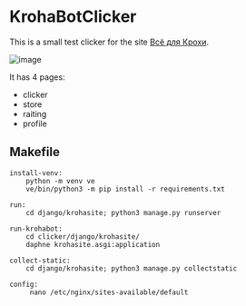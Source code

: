 # KrohaBotClicker
This is a small test clicker for the site [Всё для Крохи](https://www.vsekroham.ru/).

![image](https://github.com/user-attachments/assets/8bfb6501-535d-4df7-94f1-2d2afcbdc7c6)


It has 4 pages:
- clicker
- store
- raiting
- profile

##  Makefile
``` make
install-venv:
	python -m venv ve
	ve/bin/python3 -m pip install -r requirements.txt

run:
	cd django/krohasite; python3 manage.py runserver

run-krohabot:
	cd clicker/django/krohasite/
	daphne krohasite.asgi:application

collect-static:
	cd django/krohasite; python3 manage.py collectstatic

config:
	 nano /etc/nginx/sites-available/default
```
